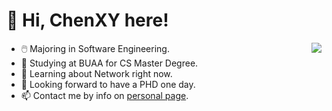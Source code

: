 
# 👋 Hi, ChenXY here!

<img align="right" src="https://count.getloli.com/get/@creator-129:github?theme=asoul">

- 🖱️ Majoring in Software Engineering.
- 👀 Studying at BUAA for CS Master Degree.
- 🌱 Learning about Network right now.
- 💞️ Looking forward to have a PHD one day.
- 📫 Contact me by info on [personal page](https://dungeons.ac.cn).


